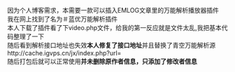 因为个人博客需求，本需要一款可以插入EMLOG文章里的万能解析播放器插件</br>
我在网上找到了名为＃蓝优万能解析插件</br>
本人下载了插件看了下video.php文件，给我的第一反应就是文件太乱,我把基本代码整理了一下</br>
随后看到解析接口地址也失效<b>本人修复了接口地址</b>并且替换了青空万能解析源http://cache.igvps.cn/jx/index.php?url=</br>
随后打包后就可以正常使用<b>并未删除原作者信息，只添加了修改者信息</b>
